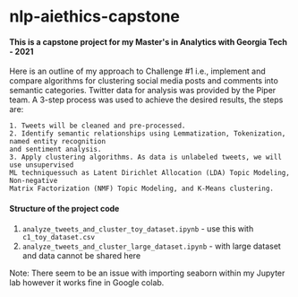 # nlp-aiethics-capstone

#### This is a capstone project for my Master's in Analytics with Georgia Tech - 2021
Here is an outline of my approach to Challenge #1 i.e., implement and compare algorithms for clustering social
media posts and comments into semantic categories. Twitter data for analysis was provided by the Piper team. 
A 3-step process was used to achieve the desired results, the steps are:

    1. Tweets will be cleaned and pre-processed.
    2. Identify semantic relationships using Lemmatization, Tokenization, named entity recognition 
    and sentiment analysis.
    3. Apply clustering algorithms. As data is unlabeled tweets, we will use unsupervised 
    ML techniquessuch as Latent Dirichlet Allocation (LDA) Topic Modeling, Non-negative 
    Matrix Factorization (NMF) Topic Modeling, and K-Means clustering.

#### Structure of the project code
1. ```analyze_tweets_and_cluster_toy_dataset.ipynb``` - use this with ``` c1_toy_dataset.csv```
2. ```analyze_tweets_and_cluster_large_dataset.ipynb``` - with large dataset and data cannot be shared here

Note: There seem to be an issue with importing seaborn within my Jupyter lab however it works fine in Google colab.

